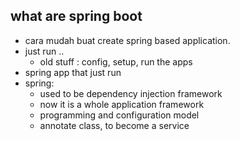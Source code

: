 ## what are spring boot
- cara mudah buat create spring based application.
- just run ..
    - old stuff : config, setup, run the apps
- spring app that just run
- spring:
    - used to be dependency injection framework
    - now it is a whole application framework
    - programming and configuration model
    - annotate class, to become a service
